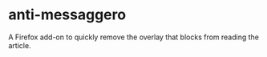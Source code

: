 # anti-messaggero
A Firefox add-on to quickly remove the overlay that blocks from reading the article.
